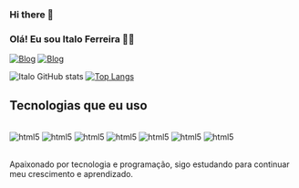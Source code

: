### Hi there 👋

### Olá! Eu sou Italo Ferreira ✋🏽

[![Blog](https://img.shields.io/badge/Instagram-E4405F?style=for-the-badge&logo=instagram&logoColor=white)](https://www.instagram.com/ittalo_frr/)
[![Blog](https://img.shields.io/badge/LinkedIn-0077B5?style=for-the-badge&logo=linkedin&logoColor=white)](https://www.linkedin.com/in/italo-ferreira-133996272/)

![Italo GitHub stats](https://github-readme-stats.vercel.app/api?username=ItaloFerreira21&show_icons=true&theme=tokyonight)
[![Top Langs](https://github-readme-stats.vercel.app/api/top-langs/?username=ItaloFerreira21)](https://github.com/anuraghazra/github-readme-stats)

## Tecnologias que eu uso 
<div style="display: inline_block"><br/>
    <img aling="center" alt="html5" src="https://img.shields.io/badge/HTML5-E34F26?style=for-the-badge&logo=html5&logoColor=white">
    <img aling="center" alt="html5" src="https://img.shields.io/badge/CSS3-1572B6?style=for-the-badge&logo=css3&logoColor=white">
    <img aling="center" alt="html5" src="https://img.shields.io/badge/JavaScript-F7DF1E?style=for-the-badge&logo=javascript&logoColor=black">
    <img aling="center" alt="html5" src="https://img.shields.io/badge/Python-14354C?style=for-the-badge&logo=python&logoColor=white">
    <img aling="center" alt="html5" src="https://img.shields.io/badge/MySQL-00000F?style=for-the-badge&logo=mysql&logoColor=white">
    <img aling="center" alt="html5" src="https://img.shields.io/badge/React-20232A?style=for-the-badge&logo=react&logoColor=61DAFB">
    <img aling="center" alt="html5" src="https://img.shields.io/badge/TypeScript-007ACC?style=for-the-badge&logo=typescript&logoColor=white">
    
</div><br/>

Apaixonado por tecnologia e programação, sigo estudando para continuar meu crescimento e aprendizado.
